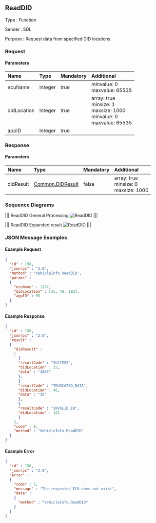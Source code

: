 ## ReadDID

Type
: Function

Sender
: SDL

Purpose
: Request data from specified DID locations.

### Request

#### Parameters

|Name|Type|Mandatory|Additional|
|:---|:---|:--------|:---------|
|ecuName|Integer|true|minvalue: 0<br>maxvalue: 65535|
|didLocation|Integer|true|array: true<br>minsize: 1<br>maxsize: 1000<br>minvalue: 0<br>maxvalue: 65535|
|appID|Integer|true||

### Response

#### Parameters

|Name|Type|Mandatory|Additional|
|:---|:---|:--------|:---------|
|didResult|[Common.DIDResult](../../common/structs/#didresult)|false|array: true<br>minsize: 0<br>maxsize: 1000|

### Sequence Diagrams

|||
ReadDID General Processing
![ReadDID](./assets/ReadDidGeneral.png)
|||

|||
ReadDID Expanded result
![ReadDID](./assets/ReadDidExpanded.png)
|||

### JSON Message Examples

#### Example Request

```json
{
  "id" : 158,
  "jsonrpc" : "2.0",
  "method" : "VehicleInfo.ReadDID",
  "params" :
  {
    "ecuName" : 1287,
    "didLocation" : [35, 48, 182],
    "appID" : 93
  }
}
```

#### Example Response

```json
{
  "id" : 158,
  "jsonrpc" : "2.0",
  "result" :
  {
    "didResult" :
    [
      {
      "resultCode" : "SUCCESS",
      "didLocation" : 35,
      "data" : "38AF"
      },
      {
      "resultCode" : "TRUNCATED_DATA",
      "didLocation" : 48,
      "data" : "35"
      },
      {
      "resultCode" : "INVALID_ID",
      "didLocation" : 182
      }      
    ],
    "code" : 0,
    "method" : "VehicleInfo.ReadDID"
  }
}
```

#### Example Error

```json
{
  "id" : 158,
  "jsonrpc" : "2.0",
  "error" :
  {
    "code" : 2,
    "message" : "The requested ECU does not exist",
    "data" :
    {
      "method" : "VehicleInfo.ReadDID"
    }
  }
}
```

